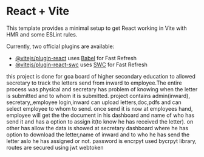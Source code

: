 # React + Vite

This template provides a minimal setup to get React working in Vite with HMR and some ESLint rules.

Currently, two official plugins are available:

- [@vitejs/plugin-react](https://github.com/vitejs/vite-plugin-react/blob/main/packages/plugin-react/README.md) uses [Babel](https://babeljs.io/) for Fast Refresh
- [@vitejs/plugin-react-swc](https://github.com/vitejs/vite-plugin-react-swc) uses [SWC](https://swc.rs/) for Fast Refresh

this project is done for goa board of higher secondary education to allowed secretary to track the letters send from inward to employee.The entire process was physical and secretary has problem of knowing when the letter is submitted and to whom it is submitted.
project contains admin(inward), secretary,,employee login,inward can upload letters,doc,pdfs and can select employee to whom to send.
once send it is now at employees hand, employee will get the the document in his dashboard and name of who has send it and has a option to assign it(to know he has received the letter).
on other has allow the data is showed at secretary dashboard where he has option to download the letter,name of inward and to who he has send the letter aslo he has assigned or not.
password is encrpyt used bycrpyt library,
routes are secured using jwt webtoken
